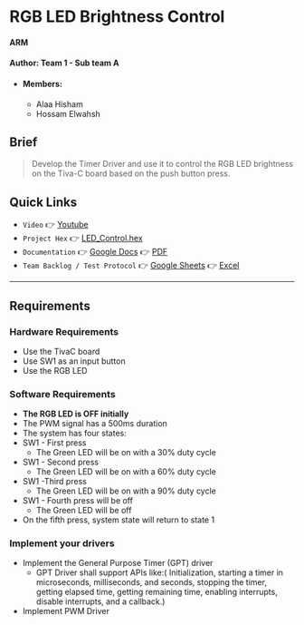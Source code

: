 # RGB LED Brightness Control
#### ARM
#### Author: Team 1 - Sub team A
- #### Members:
    - Alaa Hisham
    - Hossam Elwahsh

## Brief
> Develop the Timer Driver and use it to control the RGB LED brightness on the Tiva-C board based on the push button press.

## Quick Links
- `Video` 👉 [Youtube](https://youtu.be/-Q7QAzkUJzY)
- `Project Hex` 👉 [LED_Control.hex](RGB-BRIGHTNESS/Objects/LED_Control.hex)
- `Documentation` 👉 [Google Docs](https://docs.google.com/document/d/1G7hjrKdbhdpVfhLmX3FCOfq5wveIrZisSxEtebcybI0/edit?usp=sharing) 👉 [PDF](Documents/ARM%20RGB%20LED%20Brightness%20Control%20-%20Documentation.pdf)
- `Team Backlog / Test Protocol` 👉 [Google Sheets](https://docs.google.com/spreadsheets/d/1GbQpRRLHq_ikWl7TjrVWzOoL4nGz3XgLzbhVqFADxBA/edit?usp=sharing) 👉 [Excel](Documents/ARM%20RGB%20LED%20Brightness%20Control%20-%20Backlog%20and%20test%20protocol.xlsx) 

----
## Requirements
### Hardware Requirements
- Use the TivaC board
- Use SW1 as an input button
- Use the RGB LED
### Software Requirements
- **The RGB LED is OFF initially**
- The PWM signal has a 500ms duration
- The system has four states:
- SW1 - First press
  - The Green LED will be on with a 30% duty cycle
- SW1 - Second press
  - The Green LED will be on with a 60% duty cycle
- SW1 -Third press
  - The Green LED will be on with a 90% duty cycle
- SW1 - Fourth press will be off
  - The Green LED will be off
- On the fifth press, system state will return to state 1

### Implement your drivers
- Implement the General Purpose Timer (GPT) driver
  - GPT Driver shall support APIs like:( Initialization, starting a timer in microseconds,  milliseconds, and seconds, stopping the timer, getting elapsed time, getting remaining time, enabling interrupts, disable interrupts, and a callback.)
- Implement PWM Driver